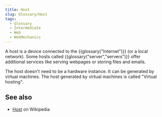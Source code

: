 ```yaml
---
title: Host
slug: Glossary/Host
tags:
  - Glossary
  - Intermediate
  - Web
  - WebMechanics
---
```


A host is a device connected to the {{glossary("Internet")}} (or a local network). Some hosts called {{glossary("server","servers")}} offer additional services like serving webpages or storing files and emails.

The host doesn't need to be a hardware instance. It can be generated by virtual machines. The host generated by virtual machines is called "Virtual hosting".

## See also

- [Host](<https://en.wikipedia.org/wiki/Host_(network)>) on Wikipedia
